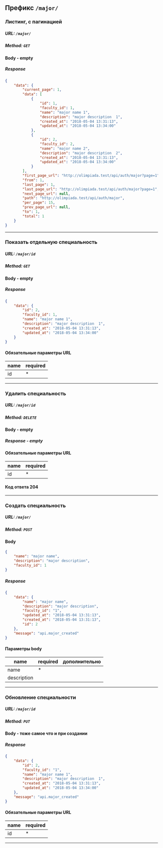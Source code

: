 
## Префикс `/major/`

### Листинг, с пагинацией

##### URL: `/major/`
##### Method: `GET`

#### Body - empty

##### Response
```json
{
    "data": {
        "current_page": 1,
        "data": [
            {
                "id": 1,
                "faculty_id": 1,
                "name": "major name 1",
                "description": "major description  1",
                "created_at": "2018-05-04 13:31:13",
                "updated_at": "2018-05-04 13:34:00"
            },
            {
                "id": 2,
                "faculty_id": 2,
                "name": "major name 2",
                "description": "major description  2",
                "created_at": "2018-05-04 13:31:13",
                "updated_at": "2018-05-04 13:34:00"
            }
        ],
        "first_page_url": "http://olimpiada.test/api/auth/major?page=1",
        "from": 1,
        "last_page": 1,
        "last_page_url": "http://olimpiada.test/api/auth/major?page=1",
        "next_page_url": null,
        "path": "http://olimpiada.test/api/auth/major",
        "per_page": 15,
        "prev_page_url": null,
        "to": 1,
        "total": 1
    }
}
```

---


### Показать отдельную специальность

##### URL: `/major/id`
##### Method: `GET`

#### Body - empty

##### Response
```json
{
    "data": {
        "id": 2,
        "faculty_id": 1,
        "name": "major name 1",
        "description": "major description  1",
        "created_at": "2018-05-04 13:31:13",
        "updated_at": "2018-05-04 13:34:00"
    }
}
```
#### Обязательные параметры URL
| name | required 
|---|---|
| id  | * 


---

### Удалить специальность

##### URL: `/major/id`
##### Method: `DELETE`

#### Body - empty

##### Response - empty

#### Обязательные параметры URL
| name | required 
|---|---|
| id  | * 

#### Код ответа 204

___

### Создать специальность

##### URL: `/major/`
##### Method: `POST`

#### Body
```json
{
	"name": "major name",
	"description": "major description",
	"faculty_id": 1
}
```

##### Response
```json
{
    "data": {
        "name": "major name",
        "description": "major description",
        "faculty_id": "1",
        "updated_at": "2018-05-04 13:31:13",
        "created_at": "2018-05-04 13:31:13",
        "id": 2
    },
    "message": "api.major_created"
}
```
#### Параметры body
| name | required | дополнительно
|---|---|---|
| name  | *  | |
| description  |  | |




---

### Обновление специальности

##### URL: `/major/id`
##### Method: `PUT`

#### Body - тоже самое что и при создании

##### Response
```json
{
    "data": {
        "id": 2,
        "faculty_id": "1",
        "name": "major name 1",
        "description": "major description  1",
        "created_at": "2018-05-04 13:31:13",
        "updated_at": "2018-05-04 13:34:00"
    },
    "message": "api.major_created"
}
```
#### Обязательные параметры URL
| name | required 
|---|---|
| id  | * 


---